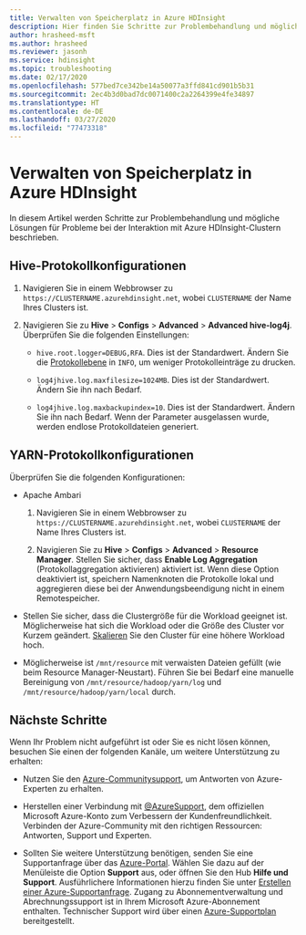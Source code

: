 ```yaml
---
title: Verwalten von Speicherplatz in Azure HDInsight
description: Hier finden Sie Schritte zur Problembehandlung und mögliche Lösungen für Probleme bei der Interaktion mit Azure HDInsight-Clustern.
author: hrasheed-msft
ms.author: hrasheed
ms.reviewer: jasonh
ms.service: hdinsight
ms.topic: troubleshooting
ms.date: 02/17/2020
ms.openlocfilehash: 577bed7ce342be14a50077a3ffd841cd901b5b31
ms.sourcegitcommit: 2ec4b3d0bad7dc0071400c2a2264399e4fe34897
ms.translationtype: HT
ms.contentlocale: de-DE
ms.lasthandoff: 03/27/2020
ms.locfileid: "77473318"
---
```

# <a name="manage-disk-space-in-azure-hdinsight"></a>Verwalten von Speicherplatz in Azure HDInsight

In diesem Artikel werden Schritte zur Problembehandlung und mögliche Lösungen für Probleme bei der Interaktion mit Azure HDInsight-Clustern beschrieben.

## <a name="hive-log-configurations"></a>Hive-Protokollkonfigurationen

1. Navigieren Sie in einem Webbrowser zu `https://CLUSTERNAME.azurehdinsight.net`, wobei `CLUSTERNAME` der Name Ihres Clusters ist.

1. Navigieren Sie zu **Hive** > **Configs** > **Advanced** > **Advanced hive-log4j**. Überprüfen Sie die folgenden Einstellungen:

    * `hive.root.logger=DEBUG,RFA`. Dies ist der Standardwert. Ändern Sie die [Protokollebene](https://logging.apache.org/log4j/2.x/log4j-api/apidocs/org/apache/logging/log4j/Level.html) in `INFO`, um weniger Protokolleinträge zu drucken.

    * `log4jhive.log.maxfilesize=1024MB`. Dies ist der Standardwert. Ändern Sie ihn nach Bedarf.

    * `log4jhive.log.maxbackupindex=10`. Dies ist der Standardwert. Ändern Sie ihn nach Bedarf. Wenn der Parameter ausgelassen wurde, werden endlose Protokolldateien generiert.

## <a name="yarn-log-configurations"></a>YARN-Protokollkonfigurationen

Überprüfen Sie die folgenden Konfigurationen:

* Apache Ambari

    1. Navigieren Sie in einem Webbrowser zu `https://CLUSTERNAME.azurehdinsight.net`, wobei `CLUSTERNAME` der Name Ihres Clusters ist.

    1. Navigieren Sie zu **Hive** > **Configs** > **Advanced** > **Resource Manager**. Stellen Sie sicher, dass **Enable Log Aggregation** (Protokollaggregation aktivieren) aktiviert ist. Wenn diese Option deaktiviert ist, speichern Namenknoten die Protokolle lokal und aggregieren diese bei der Anwendungsbeendigung nicht in einem Remotespeicher.

* Stellen Sie sicher, dass die Clustergröße für die Workload geeignet ist. Möglicherweise hat sich die Workload oder die Größe des Cluster vor Kurzem geändert. [Skalieren](../hdinsight-scaling-best-practices.md) Sie den Cluster für eine höhere Workload hoch.

* Möglicherweise ist `/mnt/resource` mit verwaisten Dateien gefüllt (wie beim Resource Manager-Neustart). Führen Sie bei Bedarf eine manuelle Bereinigung von `/mnt/resource/hadoop/yarn/log` und `/mnt/resource/hadoop/yarn/local` durch.

## <a name="next-steps"></a>Nächste Schritte

Wenn Ihr Problem nicht aufgeführt ist oder Sie es nicht lösen können, besuchen Sie einen der folgenden Kanäle, um weitere Unterstützung zu erhalten:

* Nutzen Sie den [Azure-Communitysupport](https://azure.microsoft.com/support/community/), um Antworten von Azure-Experten zu erhalten.

* Herstellen einer Verbindung mit [@AzureSupport](https://twitter.com/azuresupport), dem offiziellen Microsoft Azure-Konto zum Verbessern der Kundenfreundlichkeit. Verbinden der Azure-Community mit den richtigen Ressourcen: Antworten, Support und Experten.

* Sollten Sie weitere Unterstützung benötigen, senden Sie eine Supportanfrage über das [Azure-Portal](https://portal.azure.com/?#blade/Microsoft_Azure_Support/HelpAndSupportBlade/). Wählen Sie dazu auf der Menüleiste die Option **Support** aus, oder öffnen Sie den Hub **Hilfe und Support**. Ausführlichere Informationen hierzu finden Sie unter [Erstellen einer Azure-Supportanfrage](https://docs.microsoft.com/azure/azure-supportability/how-to-create-azure-support-request). Zugang zu Abonnementverwaltung und Abrechnungssupport ist in Ihrem Microsoft Azure-Abonnement enthalten. Technischer Support wird über einen [Azure-Supportplan](https://azure.microsoft.com/support/plans/) bereitgestellt.
